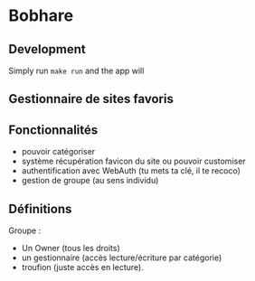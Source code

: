 # Bobhare

## Development

Simply run ```make run``` and the app will

## Gestionnaire de sites favoris 

## Fonctionnalités

- pouvoir catégoriser
- système récupération favicon du site ou pouvoir customiser
- authentification avec WebAuth (tu mets ta clé, il te recoco)
- gestion de groupe (au sens individu)


## Définitions 

Groupe : 
- Un Owner (tous les droits)
- un gestionnaire (accès lecture/écriture par catégorie)
- troufion (juste accès en lecture).


